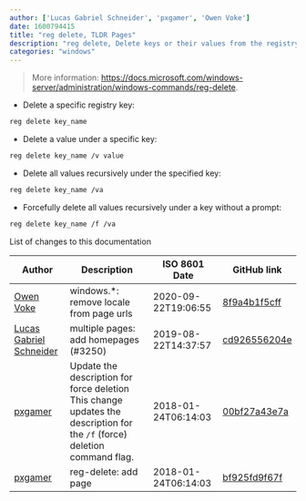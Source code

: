 ```yaml
---
author: ['Lucas Gabriel Schneider', 'pxgamer', 'Owen Voke']
date: 1600794415
title: "reg delete, TLDR Pages"
description: "reg delete, Delete keys or their values from the registry."
categories: "windows"
---
```

> More information: <https://docs.microsoft.com/windows-server/administration/windows-commands/reg-delete>.

- Delete a specific registry key:

```bash
reg delete key_name
```

- Delete a value under a specific key:

```bash
reg delete key_name /v value
```

- Delete all values recursively under the specified key:

```bash
reg delete key_name /va
```

- Forcefully delete all values recursively under a key without a prompt:

```bash
reg delete key_name /f /va
```
List of changes to this documentation


Author | Description | ISO 8601 Date | GitHub link
------|-----|-----|-----
[Owen Voke](mailto:development@voke.dev) | windows.*: remove locale from page urls | 2020-09-22T19:06:55 | [8f9a4b1f5cff](https://github.com/tldr-pages/tldr/commit/8f9a4b1f5cff138652665e9756a1a13466029fed)
[Lucas Gabriel Schneider](mailto:lucas.schneider@sap.com) | multiple pages: add homepages (#3250) | 2019-08-22T14:37:57 | [cd926556204e](https://github.com/tldr-pages/tldr/commit/cd926556204e9b8d34858b141886c675e8e0b83a)
[pxgamer](mailto:owzie123@gmail.com) | Update the description for force deletion This change updates the description for the `/f` (force) deletion command flag. | 2018-01-24T06:14:03 | [00bf27a43e7a](https://github.com/tldr-pages/tldr/commit/00bf27a43e7ab86415d6eeb5014462a866cd68e8)
[pxgamer](mailto:owzie123@gmail.com) | reg-delete: add page | 2018-01-24T06:14:03 | [bf925fd9f67f](https://github.com/tldr-pages/tldr/commit/bf925fd9f67fe5855ce668c2e1bff7c2132100e8)

